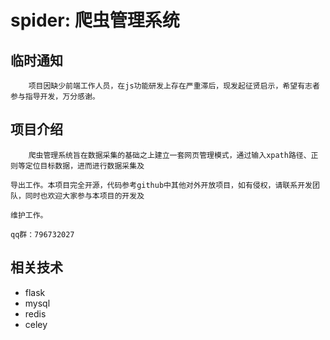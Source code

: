 ﻿# spider: 爬虫管理系统

## 临时通知
        项目因缺少前端工作人员，在js功能研发上存在严重滞后，现发起征贤启示，希望有志者参与指导开发，万分感谢。
    
## 项目介绍

        爬虫管理系统旨在数据采集的基础之上建立一套网页管理模式，通过输入xpath路径、正则等定位目标数据，进而进行数据采集及
    
    导出工作。本项目完全开源，代码参考github中其他对外开放项目，如有侵权，请联系开发团队，同时也欢迎大家参与本项目的开发及
    
    维护工作。
    
    qq群：796732027


## 相关技术

- flask
- mysql
- redis
- celey
